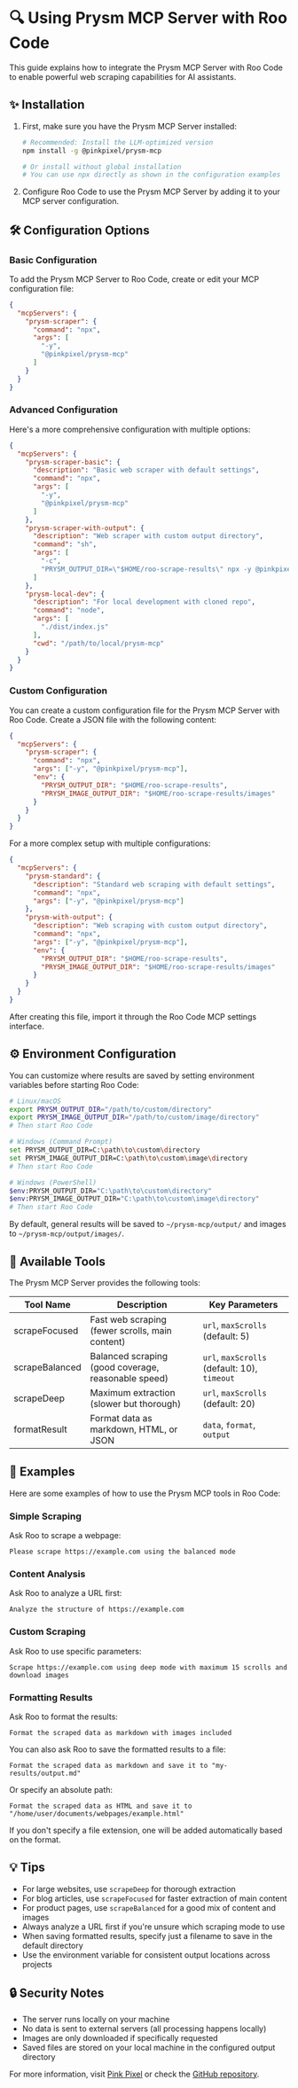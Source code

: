 # 🔍 Using Prysm MCP Server with Roo Code

This guide explains how to integrate the Prysm MCP Server with Roo Code to enable powerful web scraping capabilities for AI assistants.

## ✨ Installation

1. First, make sure you have the Prysm MCP Server installed:
   ```bash
   # Recommended: Install the LLM-optimized version
   npm install -g @pinkpixel/prysm-mcp
   
   # Or install without global installation
   # You can use npx directly as shown in the configuration examples
   ```

2. Configure Roo Code to use the Prysm MCP Server by adding it to your MCP server configuration.

## 🛠️ Configuration Options

### Basic Configuration

To add the Prysm MCP Server to Roo Code, create or edit your MCP configuration file:

```json
{
  "mcpServers": {
    "prysm-scraper": {
      "command": "npx",
      "args": [
        "-y",
        "@pinkpixel/prysm-mcp"
      ]
    }
  }
}
```

### Advanced Configuration

Here's a more comprehensive configuration with multiple options:

```json
{
  "mcpServers": {
    "prysm-scraper-basic": {
      "description": "Basic web scraper with default settings",
      "command": "npx",
      "args": [
        "-y",
        "@pinkpixel/prysm-mcp"
      ]
    },
    "prysm-scraper-with-output": {
      "description": "Web scraper with custom output directory",
      "command": "sh",
      "args": [
        "-c",
        "PRYSM_OUTPUT_DIR=\"$HOME/roo-scrape-results\" npx -y @pinkpixel/prysm-mcp"
      ]
    },
    "prysm-local-dev": {
      "description": "For local development with cloned repo",
      "command": "node",
      "args": [
        "./dist/index.js"
      ],
      "cwd": "/path/to/local/prysm-mcp"
    }
  }
}
```

### Custom Configuration

You can create a custom configuration file for the Prysm MCP Server with Roo Code. Create a JSON file with the following content:

```json
{
  "mcpServers": {
    "prysm-scraper": {
      "command": "npx",
      "args": ["-y", "@pinkpixel/prysm-mcp"],
      "env": {
        "PRYSM_OUTPUT_DIR": "$HOME/roo-scrape-results",
        "PRYSM_IMAGE_OUTPUT_DIR": "$HOME/roo-scrape-results/images"
      }
    }
  }
}
```

For a more complex setup with multiple configurations:

```json
{
  "mcpServers": {
    "prysm-standard": {
      "description": "Standard web scraping with default settings",
      "command": "npx",
      "args": ["-y", "@pinkpixel/prysm-mcp"]
    },
    "prysm-with-output": {
      "description": "Web scraping with custom output directory",
      "command": "npx",
      "args": ["-y", "@pinkpixel/prysm-mcp"],
      "env": {
        "PRYSM_OUTPUT_DIR": "$HOME/roo-scrape-results",
        "PRYSM_IMAGE_OUTPUT_DIR": "$HOME/roo-scrape-results/images"
      }
    }
  }
}
```

After creating this file, import it through the Roo Code MCP settings interface.

## ⚙️ Environment Configuration

You can customize where results are saved by setting environment variables before starting Roo Code:

```bash
# Linux/macOS
export PRYSM_OUTPUT_DIR="/path/to/custom/directory"
export PRYSM_IMAGE_OUTPUT_DIR="/path/to/custom/image/directory"
# Then start Roo Code

# Windows (Command Prompt)
set PRYSM_OUTPUT_DIR=C:\path\to\custom\directory
set PRYSM_IMAGE_OUTPUT_DIR=C:\path\to\custom\image\directory
# Then start Roo Code

# Windows (PowerShell)
$env:PRYSM_OUTPUT_DIR="C:\path\to\custom\directory"
$env:PRYSM_IMAGE_OUTPUT_DIR="C:\path\to\custom\image\directory"
# Then start Roo Code
```

By default, general results will be saved to `~/prysm-mcp/output/` and images to `~/prysm-mcp/output/images/`.

## 🚀 Available Tools

The Prysm MCP Server provides the following tools:

| Tool Name | Description | Key Parameters |
|-----------|-------------|----------------|
| scrapeFocused | Fast web scraping (fewer scrolls, main content) | `url`, `maxScrolls` (default: 5) |
| scrapeBalanced | Balanced scraping (good coverage, reasonable speed) | `url`, `maxScrolls` (default: 10), `timeout` |
| scrapeDeep | Maximum extraction (slower but thorough) | `url`, `maxScrolls` (default: 20) |
| formatResult | Format data as markdown, HTML, or JSON | `data`, `format`, `output` |

## 📝 Examples

Here are some examples of how to use the Prysm MCP tools in Roo Code:

### Simple Scraping

Ask Roo to scrape a webpage:

```
Please scrape https://example.com using the balanced mode
```

### Content Analysis

Ask Roo to analyze a URL first:

```
Analyze the structure of https://example.com
```

### Custom Scraping

Ask Roo to use specific parameters:

```
Scrape https://example.com using deep mode with maximum 15 scrolls and download images
```

### Formatting Results

Ask Roo to format the results:

```
Format the scraped data as markdown with images included
```

You can also ask Roo to save the formatted results to a file:

```
Format the scraped data as markdown and save it to "my-results/output.md"
```

Or specify an absolute path:

```
Format the scraped data as HTML and save it to "/home/user/documents/webpages/example.html"
```

If you don't specify a file extension, one will be added automatically based on the format.

## 💡 Tips

- For large websites, use `scrapeDeep` for thorough extraction
- For blog articles, use `scrapeFocused` for faster extraction of main content
- For product pages, use `scrapeBalanced` for a good mix of content and images
- Always analyze a URL first if you're unsure which scraping mode to use
- When saving formatted results, specify just a filename to save in the default directory
- Use the environment variable for consistent output locations across projects

## 🔒 Security Notes

- The server runs locally on your machine
- No data is sent to external servers (all processing happens locally)
- Images are only downloaded if specifically requested
- Saved files are stored on your local machine in the configured output directory

For more information, visit [Pink Pixel](https://pinkpixel.dev) or check the [GitHub repository](https://github.com/pinkpixel-dev/prysm-mcp). 